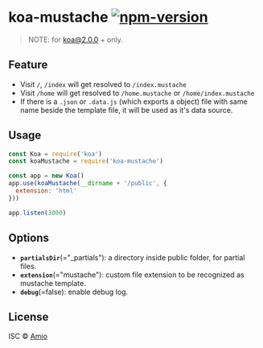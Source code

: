 # koa-mustache [![npm-version][npm-badge]][npm-link]

> NOTE: for koa@2.0.0 + only.

## Feature

- Visit `/`, `/index` will get resolved to `/index.mustache`
- Visit `/home` will get resolved to `/home.mustache` or `/home/index.mustache`
- If there is a `.json` or `.data.js` (which exports a object) file with same
  name beside the template file, it will be used as it's data source.

## Usage

```javascript
const Koa = require('koa')
const koaMustache = require('koa-mustache')

const app = new Koa()
app.use(koaMustache(__dirname + '/public', {
  extension: 'html'
}))

app.listen(3000)
```

## Options

- **`partialsDir`**(="_partials"): a directory inside public folder, for partial files.
- **`extension`**(="mustache"): custom file extension to be recognized as mustache template.
- **`debug`**(=false): enable debug log.

## License

ISC © [Amio][author]

[npm-badge]:https://img.shields.io/npm/v/koa-mustache.svg?style=flat-square
[npm-link]: https://www.npmjs.com/package/koa-mustache
[author]:   https://github.com/amio
